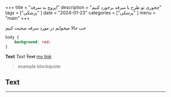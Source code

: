 +++
title = "اپروچ به سرفه"
description = "چجوری تو طرح با سرفه برخورد کنیم"
tags = ["پزشکی"
]
date = "2024-01-23"
categories = ["پزشکی"
]
menu = "main"
+++


خب حالا میخوایم در مورد سرفه صحبت کنیم

```css
body {
    background: red;
}
```
**Text**
*Text*
~~Text~~
[my link](https://makewithhugo.com/)
> example blockquote
## Text
---
